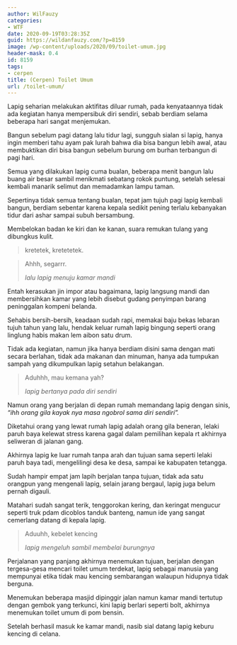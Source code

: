 ```yaml
---
author: WilFauzy
categories:
- WTF
date: 2020-09-19T03:28:35Z
guid: https://wildanfauzy.com/?p=8159
image: /wp-content/uploads/2020/09/toilet-umum.jpg
header-mask: 0.4
id: 8159
tags:
- cerpen
title: (Cerpen) Toilet Umum
url: /toilet-umum/
---
```


Lapig seharian melakukan aktifitas diluar rumah, pada kenyataannya tidak ada kegiatan hanya mempersibuk diri sendiri, sebab berdiam selama beberapa hari sangat menjemukan.

Bangun sebelum pagi datang lalu tidur lagi, sungguh sialan si lapig, hanya ingin memberi tahu ayam pak lurah bahwa dia bisa bangun lebih awal, atau membuktikan diri bisa bangun sebelum burung om burhan terbangun di pagi hari.

Semua yang dilakukan lapig cuma bualan, beberapa menit bangun lalu buang air besar sambil menikmati sebatang rokok puntung, setelah selesai kembali manarik selimut dan memadamkan lampu taman.

Sepertinya tidak semua tentang bualan, tepat jam tujuh pagi lapig kembali bangun, berdiam sebentar karena kepala sedikit pening terlalu kebanyakan tidur dari ashar sampai subuh bersambung.

Membelokan badan ke kiri dan ke kanan, suara remukan tulang yang dibungkus kulit.

<blockquote class="wp-block-quote">
  <p>
    kretetek, kretetetek.
  </p>
</blockquote>

<blockquote class="wp-block-quote">
  <p>
    Ahhh, segarrr.
  </p>
  
  <cite>lalu lapig menuju kamar mandi</cite>
</blockquote>

Entah kerasukan jin impor atau bagaimana, lapig langsung mandi dan membersihkan kamar yang lebih disebut gudang penyimpan barang peninggalan kompeni belanda.

Sehabis bersih-bersih, keadaan sudah rapi, memakai baju bekas lebaran tujuh tahun yang lalu, hendak keluar rumah lapig bingung seperti orang linglung habis makan lem aibon satu drum.

Tidak ada kegiatan, namun jika hanya berdiam disini sama dengan mati secara berlahan, tidak ada makanan dan minuman, hanya ada tumpukan sampah yang dikumpulkan lapig setahun belakangan.

<blockquote class="wp-block-quote">
  <p>
    Aduhhh, mau kemana yah?
  </p>
  
  <cite>lapig bertanya pada diri sendiri</cite>
</blockquote>

Namun orang yang berjalan di depan rumah memandang lapig dengan sinis, _&#8220;ihh orang gila kayak nya masa ngobrol sama diri sendiri&#8221;._

Diketahui orang yang lewat rumah lapig adalah orang gila beneran, lelaki paruh baya kelewat stress karena gagal dalam pemilihan kepala rt akhirnya seliweran di jalanan gang.

Akhirnya lapig ke luar rumah tanpa arah dan tujuan sama seperti lelaki paruh baya tadi, mengelilingi desa ke desa, sampai ke kabupaten tetangga.

Sudah hampir empat jam lapih berjalan tanpa tujuan, tidak ada satu orangpun yang mengenali lapig, selain jarang bergaul, lapig juga belum pernah digauli.

Matahari sudah sangat terik, tenggorokan kering, dan keringat mengucur seperti truk pdam dicoblos tanduk banteng, namun ide yang sangat cemerlang datang di kepala lapig. 

<blockquote class="wp-block-quote">
  <p>
    Aduuhh, kebelet kencing
  </p>
  
  <cite>lapig mengeluh sambil membelai burungnya</cite>
</blockquote>

Perjalanan yang panjang akhirnya menemukan tujuan, berjalan dengan tergesa-gesa mencari toilet umum terdekat, lapig sebagai manusia yang mempunyai etika tidak mau kencing sembarangan walaupun hidupnya tidak berguna. 

Menemukan beberapa masjid dipinggir jalan namun kamar mandi tertutup dengan gembok yang terkunci, kini lapig berlari seperti bolt, akhirnya menemukan toilet umum di pom bensin. 

Setelah berhasil masuk ke kamar mandi, nasib sial datang lapig keburu kencing di celana.